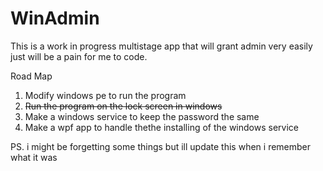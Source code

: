 # WinAdmin

This is a work in progress multistage app that will grant admin very easily just will be a pain for me to code.

Road Map
1. Modify windows pe to run the program
2. ~~Run the program on the lock screen in windows~~
3. Make a windows service to keep the password the same
4. Make a wpf app to handle thethe installing of the windows service

PS. i might be forgetting some things but ill update this when i remember what it was
